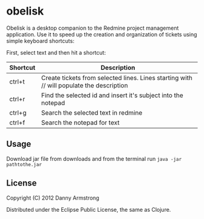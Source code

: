 # obelisk

Obelisk is a desktop companion to the Redmine project management application. Use it to speed up the creation and organization of tickets using simple keyboard shortcuts:

First, select text and then hit a shortcut:  

| Shortcut | Description |
|----------|------------|
| ctrl+t | Create tickets from selected lines. Lines starting with // will populate the description |  
| ctrl+r | Find the selected id and insert it's subject into the notepad |  
| ctrl+g | Search the selected text in redmine |
| ctrl+f | Search the notepad for text |

## Usage

Download jar file from downloads and from the terminal run `java -jar pathtothe.jar`

## License

Copyright (C) 2012 Danny Armstrong

Distributed under the Eclipse Public License, the same as Clojure.
